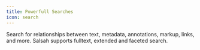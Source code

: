 ```yaml
---
title: Powerfull Searches
icon: search
---
```

Search for relationships between text, metadata, annotations, markup, links, and more. Salsah supports fulltext, extended and faceted search.
